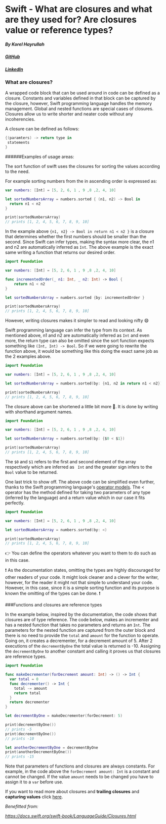 # Swift - What are closures and what are they used for? Are closures value or reference types?

##### By Korel Hayrullah

##### [GitHub]( https://github.com/korelhayrullah)

##### [LinkedIn](https://www.linkedin.com/in/korel-chairoula-238882121)

### What are closures?

A wrapped code block that can be used around in code can be defined as a closure. Constants and variables defined in that block can be captured by the closure, however, Swift programming language handles the memory management. Global and nested functions are special cases of closures. Closures allow us to write shorter and neater code without any incoherencies. 

A closure can be defined as follows:

```swift
{(paramters) -> return type in
 statements
}
```

######Examples of usage areas:

The sort function of swift uses the closures for sorting the values according to the need.

For example sorting numbers from the in ascending order is expressed as: 

```swift
var numbers: [Int] = [5, 2, 6, 1 , 9 ,8 ,2, 4, 10]

let sortedNumbersArray = numbers.sorted { (n1, n2) -> Bool in
  return n1 < n2
}

print(sortedNumbersArray)
// prints [1, 2, 4, 5, 6, 7, 8, 9, 10]
```

In the example above ```{n1, n2} -> Bool in return n1 < n2 }``` is a closure that determines whether the first numbers should be smaller than the second. Since Swift can infer types, making the syntax more clear, the n1 and n2 are automatically inferred as ```Int```. The above example is the exact same writing a function that returns our desired order.

```swift
import Foundation

var numbers: [Int] = [5, 2, 6, 1 , 9 ,8 ,2, 4, 10]

func incrementedOrder(_ n1: Int, _ n2: Int) -> Bool {
    return n1 < n2
}

let sortedNumbersArray = numbers.sorted {by: incrementedOrder }

print(sortedNumbersArray)
// prints [1, 2, 4, 5, 6, 7, 8, 9, 10]
```

However, writing closures makes it simpler to read and looking nifty :smile:

Swift programming language can infer the type from its context. As mentioned above, n1 and n2 are automatically inferred as ```Int``` and even more, the return type can also be omitted since the sort function expects something like ```(Int, Int) -> Bool```. So if we were going to rewrite the function above, it would be something like this doing the exact same job as the 2 examples above.

```swift
import Foundation

var numbers: [Int] = [5, 2, 6, 1 , 9 ,8 ,2, 4, 10]

let sortedNumbersArray = numbers.sorted(by: {n1, n2 in return n1 < n2})

print(sortedNumbersArray)
// prints [1, 2, 4, 5, 6, 7, 8, 9, 10]
```

The closure above can be shortened a little bit more :grimacing:. It is done by writing with shorthand argument names.

```swift
import Foundation

var numbers: [Int] = [5, 2, 6, 1 , 9 ,8 ,2, 4, 10]

let sortedNumbersArray = numbers.sorted(by: {$0 < $1})

print(sortedNumbersArray)
// prints [1, 2, 4, 5, 6, 7, 8, 9, 10]
```

The ```$0``` and ```$1``` refers to the first and second element of the array respectively which are inferred as ``` Int``` and the greater sign infers to the ```Bool``` value to be returned.

One last trick to show off. The above code can be simplified even further, thanks to the Swift programming language's [operator models](https://docs.swift.org/swift-book/LanguageGuide/AdvancedOperators.html#ID42). The < operator has the method defined for taking two parameters of any type (inferred by the language) and a return value which in our case it fits perfectly.

```swift
import Foundation

var numbers: [Int] = [5, 2, 6, 1 , 9 ,8 ,2, 4, 10]

let sortedNumbersArray = numbers.sorted(by: <)

print(sortedNumbersArray)
// prints [1, 2, 4, 5, 6, 7, 8, 9, 10]
```

:point_right: You can define the operators whatever you want to them to do such as in this case.

:exclamation: As the documentation states, omitting the types are highly discouraged for other readers of your code. It might look cleaner and a clever for the writer, however, for the reader it might not that simple to understand your code. However, in this case, since it is a simple sorting function and its purpose is known the omitting of the types can be done. :exclamation:

###Functions and closures are reference types

In the example below, inspired by the documentation, the code shows that closures are of type reference. The code below, makes an incrementer and has a nested function that takes no parameters and returns an ```Int```. The parameters for the nested function are captured from the outer block and there is no need to provide the ```total``` and ```amount``` for the function to operate. Going on, it creates a decrementer, for a decrement amount of 5. After 2 executions of the  ```decrementByOne``` the total value is returned is -10. Assigning the ```decrementByOne``` to another constant and calling it proves us that closures are reference types.

```swift
import Foundation

func makeDecrementer(forDecrement amount: Int) -> () -> Int {
  var total = 0
  func decrementer() -> Int {
    total -= amount
    return total
  }
  return decrementer
}

let decrementByOne = makeDecrementer(forDecrement: 5)

print(decrementByOne())
// prints -5
print(decrementByOne())
// prints -10

let anotherDecrementByOne = decrementByOne
print(anotherDecrementByOne())
// prints -15

```



Note that parameters of functions and closures are always constants. For example, in the code above the ```forDecrement amount: Int``` is a constant and cannot be changed. If the value ```amount``` needs to be changed you have to assign it to a ```var``` before use.

If you want to read more about closures and **trailing closures** and **capturing values** click [here](https://docs.swift.org/swift-book/LanguageGuide/Closures.html).

*Benefitted from:*

*<https://docs.swift.org/swift-book/LanguageGuide/Closures.html>*
